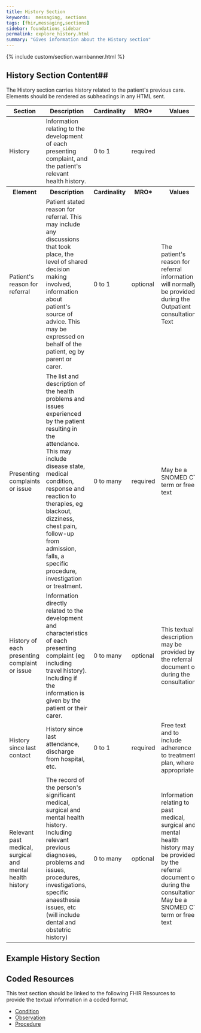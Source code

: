 ```yaml
---
title: History Section
keywords:  messaging, sections
tags: [fhir,messaging,sections]
sidebar: foundations_sidebar
permalink: explore_history.html
summary: "Gives information about the History section"
---
```


{% include custom/section.warnbanner.html %}

## History Section Content##
The History section carries history related to the patient's previous care. Elements should be rendered as subheadings in any HTML sent.
<table style="width:100%;max-width: 100%;">
	<thead>
		<tr>
			<th width="18%">Section</th>
			<th width="30%">Description</th>
			<th width="11%">Cardinality</th>
			<th width="11%">MRO*</th>
			<th width="30%">Values</th>
		</tr>
	</thead>
 <tbody>
  <tr>
   <td>History</td>
   <td>Information relating to the development of each presenting complaint, and the patient's relevant health history.</td>
   <td>0 to 1</td>
   <td>required</td>
   <td>&nbsp;</td>
  </tr>
		<tr>
			<th>Element</th>
			<th>Description</th>
			<th>Cardinality</th>
			<th>MRO*</th>
			<th>Values</th>
		</tr>
  <tr>
   <td>Patient's reason for referral</td>
   <td>Patient stated reason for referral. This may include any discussions that took place, the level of shared decision making involved, information about patient's source of advice. This may be expressed on behalf of the patient, eg by parent or carer.</td>
   <td>0 to 1</td>
   <td>optional</td>
   <td>The patient's reason for referral information will normally be provided during the Outpatient consultation. Text</td>
  </tr>
  <tr>
   <td>Presenting complaints or issue</td>
   <td>The list and description of the health problems and issues experienced by the patient resulting in the attendance. This may include disease state, medical condition, response and reaction to therapies, eg blackout, dizziness, chest pain, follow-up from admission, falls, a specific procedure, investigation or treatment.</td>
   <td>0 to many</td>
   <td>required</td>
   <td>May be a SNOMED CT term or free text</td>
  </tr>
  <tr>
   <td>History of each presenting complaint or issue</td>
   <td>Information directly related to the development and characteristics of each presenting complaint (eg including travel history). Including if the information is given by the patient or their carer.</td>
   <td>0 to many</td>
   <td>optional</td>
   <td>This textual description may be provided by the referral document or during the consultation</td>
  </tr>
  <tr>
   <td>History since last contact</td>
   <td>History since last attendance, discharge from hospital, etc.</td>
   <td>0 to 1</td>
   <td>required</td>
   <td>Free text and to include adherence to treatment plan, where appropriate</td>
  </tr>
  <tr>
   <td>Relevant past medical, surgical and mental health history</td>
   <td>The record of the person's significant medical, surgical and mental health history. Including relevant previous diagnoses, problems and issues, procedures, investigations, specific anaesthesia issues, etc (will include dental and obstetric history)</td>
   <td>0 to many</td>
   <td>optional</td>
   <td>Information relating to past medical, surgical and mental health history may be provided by the referral document or during the consultation. May be a SNOMED CT term or free text</td>
  </tr>
 </tbody>
</table>


##  Example History Section ##

<script src="https://gist.github.com/IOPS-DEV/dad7e1028c8a046c3dbe44d03ef6c6fb.js"></script>

## Coded Resources ##

This text section should be linked to the following FHIR Resources to provide the textual information in a coded format.

- [Condition](build_conditions.html)
- [Observation](build_observations.html)
- [Procedure](build_procedures.html)





